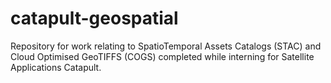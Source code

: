 # catapult-geospatial

Repository for work relating to SpatioTemporal Assets Catalogs (STAC) and Cloud Optimised GeoTIFFS (COGS) completed while interning for Satellite Applications Catapult.
